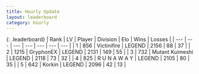 ```yaml
---
title: Hourly Update
layout: leaderboard
category: hourly
---
```


{: .leaderboard}
| Rank | LV | Player | Division | Elo | Wins | Losses |
| --- | --- | --- | --- | --- | --- | --- |
| <span data-change="0">1</span> | 856 | <span title="ID: 112242">Victinifire</span> | LEGEND | <span data-change="0">2156</span> | <span data-change="0">88</span> | <span data-change="0">37</span> |
| <span data-change="0">2</span> | 1215 | <span title="ID: 315148">GryphonEX</span> | LEGEND | <span data-change="0">2131</span> | <span data-change="0">149</span> | <span data-change="0">55</span> |
| <span data-change="0">3</span> | 732 | <span title="ID: 520098">Mutant Kuimeshi</span> | LEGEND | <span data-change="0">2118</span> | <span data-change="0">73</span> | <span data-change="0">32</span> |
| <span data-change="0">4</span> | 825 | <span title="ID: 66144">R U N A W A Y</span> | LEGEND | <span data-change="0">2105</span> | <span data-change="0">80</span> | <span data-change="0">35</span> |
| <span data-change="0">5</span> | 642 | <span title="ID: 31847">Korkin</span> | LEGEND | <span data-change="0">2096</span> | <span data-change="0">42</span> | <span data-change="0">13</span> |